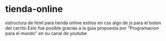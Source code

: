 # tienda-online
estructura de html para tienda online
estilos en css
algo de js para el boton del carrito
Esto fue posible gracias a la guia propuesta por "Programacion para el mundo" en su canal de youtube
